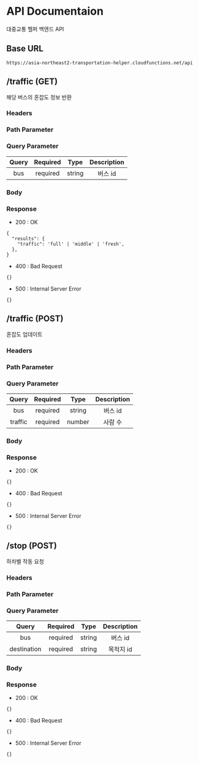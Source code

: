 # API Documentaion

대중교통 헬퍼 백엔드 API

## Base URL

`https://asia-northeast2-transportation-helper.cloudfunctions.net/api`


## /traffic (GET)

해당 버스의 혼잡도 정보 반환

### Headers

### Path Parameter

### Query Parameter
| Query | Required | Type | Description |
|:------:|:--------:|:----:|:-----------:|
| bus | required | string | 버스 id |

### Body

### Response

* 200 : OK
```
{
  "results": {
    "traffic": 'full' | 'middle' | 'fresh',
  },
}
```

* 400 : Bad Request
```
{}
```

* 500 : Internal Server Error
```
{}
```


## /traffic (POST)

혼잡도 업데이트

### Headers

### Path Parameter

### Query Parameter
| Query | Required | Type | Description |
|:------:|:--------:|:----:|:-----------:|
| bus | required | string | 버스 id |
| traffic | required | number | 사람 수 |

### Body

### Response

* 200 : OK
```
{}
```

* 400 : Bad Request
```
{}
```

* 500 : Internal Server Error
```
{}
```


## /stop (POST)

하차벨 작동 요청

### Headers

### Path Parameter

### Query Parameter
| Query | Required | Type | Description |
|:------:|:--------:|:----:|:-----------:|
| bus | required | string | 버스 id |
| destination | required | string | 목적지 id |

### Body

### Response

* 200 : OK
```    
{}
```

* 400 : Bad Request
```
{}
```

* 500 : Internal Server Error
```
{}
```
